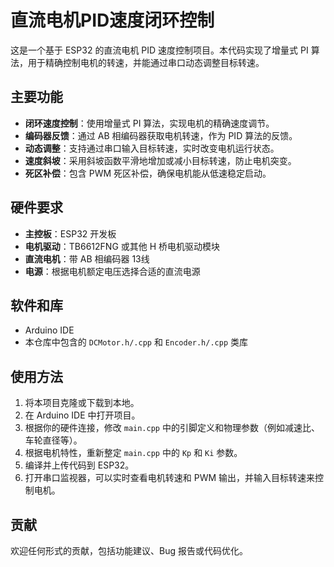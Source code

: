 # 直流电机PID速度闭环控制

这是一个基于 ESP32 的直流电机 PID 速度控制项目。本代码实现了增量式 PI 算法，用于精确控制电机的转速，并能通过串口动态调整目标转速。

## 主要功能

* **闭环速度控制**：使用增量式 PI 算法，实现电机的精确速度调节。
* **编码器反馈**：通过 AB 相编码器获取电机转速，作为 PID 算法的反馈。
* **动态调整**：支持通过串口输入目标转速，实时改变电机运行状态。
* **速度斜坡**：采用斜坡函数平滑地增加或减小目标转速，防止电机突变。
* **死区补偿**：包含 PWM 死区补偿，确保电机能从低速稳定启动。

## 硬件要求

* **主控板**：ESP32 开发板
* **电机驱动**：TB6612FNG 或其他 H 桥电机驱动模块
* **直流电机**：带 AB 相编码器 13线
* **电源**：根据电机额定电压选择合适的直流电源

## 软件和库

* Arduino IDE
* 本仓库中包含的 `DCMotor.h/.cpp` 和 `Encoder.h/.cpp` 类库

## 使用方法

1.  将本项目克隆或下载到本地。
2.  在 Arduino IDE 中打开项目。
3.  根据你的硬件连接，修改 `main.cpp` 中的引脚定义和物理参数（例如减速比、车轮直径等）。
4.  根据电机特性，重新整定 `main.cpp` 中的 `Kp` 和 `Ki` 参数。
5.  编译并上传代码到 ESP32。
6.  打开串口监视器，可以实时查看电机转速和 PWM 输出，并输入目标转速来控制电机。

## 贡献

欢迎任何形式的贡献，包括功能建议、Bug 报告或代码优化。
